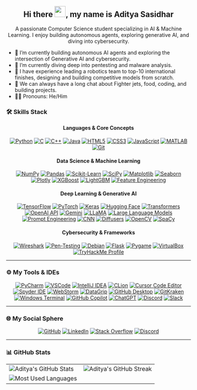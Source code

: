 <h2 align="center"> Hi there <img src="https://media.giphy.com/media/hvRJCLFzcasrR4ia7z/giphy.gif" width="30px">, my name is <strong>Aditya Sasidhar</strong> </h2>

<p align="center">
  A passionate Computer Science student specializing in AI & Machine Learning. I enjoy building autonomous agents, exploring generative AI, and diving into cybersecurity.
</p>

- 🔭 I’m currently building autonomous AI agents and exploring the intersection of Generative AI and cybersecurity.
- 🌱 I’m currently diving deep into pentesting and malware analysis.
- 🚀 I have experience leading a robotics team to top-10 international finishes, designing and building competitive models from scratch.
- 💬 We can always have a long chat about Fighter jets, food, coding, and building projects.
- 🤫🧏 Pronouns: He/Him

### **🛠️ Skills Stack**  

<div align="center">

<h4>Languages & Core Concepts</h4>
    <a href="https://www.python.org/doc/" target="_blank"><img src="https://img.shields.io/badge/Python-3776AB?style=for-the-badge&logo=python&logoColor=white" alt="Python"/></a>
    <a href="https://devdocs.io/c/" target="_blank"><img src="https://img.shields.io/badge/C-A8B9CC?style=for-the-badge&logo=c&logoColor=black" alt="C"/></a>
    <a href="https://cplusplus.com/doc/tutorial/" target="_blank"><img src="https://img.shields.io/badge/C++-00599C?style=for-the-badge&logo=c%2B%2B&logoColor=white" alt="C++"/></a>
    <a href="https://docs.oracle.com/en/java/" target="_blank"><img src="https://img.shields.io/badge/Java-ED8B00?style=for-the-badge&logo=openjdk&logoColor=white" alt="Java"/></a>
    <a href="https://developer.mozilla.org/docs/Web/HTML" target="_blank"><img src="https://img.shields.io/badge/HTML5-E34F26?style=for-the-badge&logo=html5&logoColor=white" alt="HTML5"/></a>
    <a href="https://developer.mozilla.org/docs/Web/CSS" target="_blank"><img src="https://img.shields.io/badge/CSS3-1572B6?style=for-the-badge&logo=css3&logoColor=white" alt="CSS3"/></a>
    <a href="https://developer.mozilla.org/en-US/docs/Web/JavaScript" target="_blank"><img src="https://img.shields.io/badge/JavaScript-F7DF1E?style=for-the-badge&logo=javascript&logoColor=black" alt="JavaScript"/></a>
    <a href="https://in.mathworks.com/help/matlab/" target="_blank"><img src="https://img.shields.io/badge/MATLAB-0076A8?style=for-the-badge&logo=mathworks&logoColor=white" alt="MATLAB"/></a>
    <a href="https://git-scm.com/doc" target="_blank"><img src="https://img.shields.io/badge/Git-F05032?style=for-the-badge&logo=git&logoColor=white" alt="Git"/></a>
    
<h4>Data Science & Machine Learning</h4>
    <a href="https://numpy.org/doc/" target="_blank"><img src="https://img.shields.io/badge/NumPy-4D77CF?style=for-the-badge&logo=numpy&logoColor=white" alt="NumPy"/></a>
    <a href="https://pandas.pydata.org/pandas-docs/stable/" target="_blank"><img src="https://img.shields.io/badge/Pandas-150458?style=for-the-badge&logo=pandas&logoColor=white" alt="Pandas"/></a>
    <a href="https://scikit-learn.org/stable/documentation.html" target="_blank"><img src="https://img.shields.io/badge/Scikit--Learn-F7931E?style=for-the-badge&logo=scikit-learn&logoColor=white" alt="Scikit-Learn"/></a>
    <a href="https://scipy.org/docs.html" target="_blank"><img src="https://img.shields.io/badge/SciPy-8CAAE6?style=for-the-badge&logo=scipy&logoColor=white" alt="SciPy"/></a>
    <a href="https://matplotlib.org/stable/users/index.html" target="_blank"><img src="https://img.shields.io/badge/Matplotlib-3776AB?style=for-the-badge&logo=matplotlib&logoColor=white" alt="Matplotlib"/></a>
    <a href="https://seaborn.pydata.org/" target="_blank"><img src="https://img.shields.io/badge/Seaborn-3776AB?style=for-the-badge&logo=seaborn&logoColor=white" alt="Seaborn"/></a>
    <a href="https://plotly.com/python/" target="_blank"><img src="https://img.shields.io/badge/Plotly-3F4F75?style=for-the-badge&logo=plotly&logoColor=white" alt="Plotly"/></a>
    <a href="https://xgboost.readthedocs.io/en/stable/" target="_blank"><img src="https://img.shields.io/badge/XGBoost-00695C?style=for-the-badge&logo=xgboost&logoColor=white" alt="XGBoost"/></a>
    <a href="https://lightgbm.readthedocs.io/en/latest/" target="_blank"><img src="https://img.shields.io/badge/LightGBM-B22222?style=for-the-badge&logo=lightgbm&logoColor=white" alt="LightGBM"/></a>
    <a href="https://en.wikipedia.org/wiki/Feature_engineering" target="_blank"><img src="https://img.shields.io/badge/Feature%20Engineering-764ABC?style=for-the-badge&logo=serverless&logoColor=white" alt="Feature Engineering"/></a>

<h4>Deep Learning & Generative AI</h4>
    <a href="https://www.tensorflow.org/learn" target="_blank"><img src="https://img.shields.io/badge/TensorFlow-FF6F00?style=for-the-badge&logo=tensorflow&logoColor=white" alt="TensorFlow"/></a>
    <a href="https://pytorch.org/" target="_blank"><img src="https://img.shields.io/badge/PyTorch-EE4C2C?style=for-the-badge&logo=pytorch&logoColor=white" alt="PyTorch"/></a>
    <a href="https://keras.io/" target="_blank"><img src="https://img.shields.io/badge/Keras-D00000?style=for-the-badge&logo=keras&logoColor=white" alt="Keras"/></a>
    <a href="https://huggingface.co/" target="_blank"><img src="https://img.shields.io/badge/Hugging%20Face-FFD21E?style=for-the-badge&logo=huggingface&logoColor=black" alt="Hugging Face"/></a>
    <a href="https://huggingface.co/docs/transformers/" target="_blank"><img src="https://img.shields.io/badge/Transformers-4052AB?style=for-the-badge&logo=transformers&logoColor=white" alt="Transformers"/></a>
    <a href="https://openai.com/api/" target="_blank"><img src="https://img.shields.io/badge/OpenAI%20API-412991?style=for-the-badge&logo=openai&logoColor=white" alt="OpenAI API"/></a>
    <a href="https://ai.google.dev/edge/gemma" target="_blank"><img src="https://img.shields.io/badge/Gemini%20/%20Gemma-4285F4?style=for-the-badge&logo=google&logoColor=white" alt="Gemini"/></a>
    <a href="https://huggingface.co/meta-llama" target="_blank"><img src="https://img.shields.io/badge/LLaMA-8E24AA?style=for-the-badge&logo=meta&logoColor=white" alt="LLaMA"/></a>
    <a href="https://en.wikipedia.org/wiki/Large_language_model" target="_blank"><img src="https://img.shields.io/badge/LLMs-007B65?style=for-the-badge&logo=probot&logoColor=white" alt="Large Language Models"/></a>
    <a href="https://en.wikipedia.org/wiki/Prompt_engineering" target="_blank"><img src="https://img.shields.io/badge/Prompt%20Engineering-FF7F50?style=for-the-badge&logo=rockylinux&logoColor=white" alt="Prompt Engineering"/></a>
    <a href="https://en.wikipedia.org/wiki/Convolutional_neural_network" target="_blank"><img src="https://img.shields.io/badge/CNN-E91E63?style=for-the-badge&logo=keras&logoColor=white" alt="CNN"/></a>
    <a href="https://huggingface.co/docs/diffusers/" target="_blank"><img src="https://img.shields.io/badge/Diffusers-3A86FF?style=for-the-badge&logo=huggingface&logoColor=white" alt="Diffusers"/></a>
    <a href="https://docs.opencv.org/master/" target="_blank"><img src="https://img.shields.io/badge/OpenCV-5C3EE8?style=for-the-badge&logo=opencv&logoColor=white" alt="OpenCV"/></a>
    <a href="https://spacy.io/" target="_blank"><img src="https://img.shields.io/badge/SpaCy-09A3D5?style=for-the-badge&logo=spacy&logoColor=white" alt="SpaCy"/></a>

<h4>Cybersecurity & Frameworks</h4>
    <a href="https://www.wireshark.org/" target="_blank"><img src="https://img.shields.io/badge/Wireshark-1679A7?style=for-the-badge&logo=wireshark&logoColor=white" alt="Wireshark"/></a>
    <a href="https://www.kali.org/" target="_blank"><img src="https://img.shields.io/badge/Pen--Testing-557C94?style=for-the-badge&logo=kalilinux&logoColor=white" alt="Pen-Testing"/></a>
    <a href="https://www.debian.org/" target="_blank"><img src="https://img.shields.io/badge/Debian-A81D33?style=for-the-badge&logo=debian&logoColor=white" alt="Debian"/></a>
    <a href="https://flask.palletsprojects.com/" target="_blank"><img src="https://img.shields.io/badge/Flask-000000?style=for-the-badge&logo=flask&logoColor=white" alt="Flask"/></a>
    <a href="https://www.pygame.org/" target="_blank"><img src="https://img.shields.io/badge/PyGame-62A84F?style=for-the-badge&logo=pygame&logoColor=white" alt="Pygame"/></a>
    <a href="https://www.virtualbox.org/" target="_blank"><img src="https://img.shields.io/badge/VirtualBox-2B598A?style=for-the-badge&logo=virtualbox&logoColor=white" alt="VirtualBox"/></a>
    <a href="https://tryhackme.com/api/v2/badges/public-profile?userPublicId=4119614" target="_blank"><img src="https://img.shields.io/badge/TryHackMe-Profile-red?style=for-the-badge&logo=tryhackme" alt="TryHackMe Profile"/></a>
</div>

---

### **⚙️ My Tools & IDEs**

<div align="center">
    <a href="https://www.jetbrains.com/pycharm/" target="_blank"><img src="https://img.shields.io/badge/PyCharm-000000?style=for-the-badge&logo=pycharm&logoColor=white" alt="PyCharm"/></a>
    <a href="https://code.visualstudio.com/" target="_blank"><img src="https://img.shields.io/badge/VSCode-007ACC?style=for-the-badge&logo=visualstudiocode&logoColor=white" alt="VSCode"/></a>
    <a href="https://www.jetbrains.com/idea/" target="_blank"><img src="https://img.shields.io/badge/IntelliJ%20IDEA-000000?style=for-the-badge&logo=intellijidea&logoColor=white" alt="IntelliJ IDEA"/></a>
    <a href="https://www.jetbrains.com/clion/" target="_blank"><img src="https://img.shields.io/badge/CLion-000000?style=for-the-badge&logo=clion&logoColor=white" alt="CLion"/></a>
    <a href="https://cursor.sh/" target="_blank"><img src="https://img.shields.io/badge/Cursor-171717?style=for-the-badge&logo=cursor&logoColor=white" alt="Cursor Code Editor"/></a>
    <a href="https://www.spyder-ide.org/" target="_blank"><img src="https://img.shields.io/badge/Spyder-8334EB?style=for-the-badge&logo=spyder&logoColor=white" alt="Spyder IDE"/></a>
    <a href="https://www.jetbrains.com/webstorm/" target="_blank"><img src="https://img.shields.io/badge/WebStorm-000000?style=for-the-badge&logo=webstorm&logoColor=white" alt="WebStorm"/></a>
    <a href="https://www.jetbrains.com/datagrip/" target="_blank"><img src="https://img.shields.io/badge/DataGrip-000000?style=for-the-badge&logo=datagrip&logoColor=white" alt="DataGrip"/></a>
    <a href="https://desktop.github.com/" target="_blank"><img src="https://img.shields.io/badge/GitHub%20Desktop-181717?style=for-the-badge&logo=github&logoColor=white" alt="GitHub Desktop"/></a>
    <a href="https://www.gitkraken.com/" target="_blank"><img src="https://img.shields.io/badge/GitKraken-179287?style=for-the-badge&logo=gitkraken&logoColor=white" alt="GitKraken"/></a>
    <a href="https://learn.microsoft.com/en-us/windows/terminal/" target="_blank"><img src="https://img.shields.io/badge/Windows%20Terminal-4D4D4D?style=for-the-badge&logo=windows-terminal&logoColor=white" alt="Windows Terminal"/></a>
    <a href="https://github.com/features/copilot" target="_blank"><img src="https://img.shields.io/badge/GitHub%20Copilot-171717?style=for-the-badge&logo=github&logoColor=white" alt="GitHub Copilot"/></a>
    <a href="https://openai.com/chatgpt" target="_blank"><img src="https://img.shields.io/badge/ChatGPT-75A99F?style=for-the-badge&logo=openai&logoColor=white" alt="ChatGPT"/></a>
    <a href="https://discord.com/" target="_blank"><img src="https://img.shields.io/badge/Discord-5865F2?style=for-the-badge&logo=discord&logoColor=white" alt="Discord"/></a>
    <a href="https://slack.com/" target="_blank"><img src="https://img.shields.io/badge/Slack-4A154B?style=for-the-badge&logo=slack&logoColor=white" alt="Slack"/></a>
</div>

---

### **🌐 My Social Sphere**

<div align="center">
    <a href="https://github.com/adityasasidhar"><img src="https://img.shields.io/badge/GitHub-181717?style=for-the-badge&logo=github&logoColor=white" alt="GitHub"/></a>
    <a href="https://www.linkedin.com/in/aditya-sasidhar-2399bb27a/"><img src="https://img.shields.io/badge/LinkedIn-0A66C2?style=for-the-badge&logo=linkedin&logoColor=white" alt="LinkedIn"/></a>
    <a href="https://stackoverflow.com/users/27242689"><img src="https://img.shields.io/badge/Stack%20Overflow-F58025?style=for-the-badge&logo=stackoverflow&logoColor=white" alt="Stack Overflow"/></a>
    <a href="https://discord.com/users/1280854565079613491"><img src="https://img.shields.io/badge/Discord-5865F2?style=for-the-badge&logo=discord&logoColor=white" alt="Discord"/></a>
</div>

---

### **📊 GitHub Stats**

<table width="100%">
    <tr>
        <td width="50%">
            <img align="center" src="https://github-readme-stats.vercel.app/api?username=adityasasidhar&show_icons=true&count_private=true&theme=radical&hide_border=true&rank_icon=github" alt="Aditya's GitHub Stats"/>
        </td>
        <td width="50%">
            <img align="center" src="https://github-readme-streak-stats.herokuapp.com/?user=adityasasidhar&theme=radical&hide_border=true" alt="Aditya's GitHub Streak"/>
        </td>
    </tr>
    <tr>
        <td colspan="2">
            <img align="center" src="https://github-readme-stats.vercel.app/api/top-langs/?username=adityasasidhar&layout=compact&theme=radical&hide_border=true" alt="Most Used Languages"/>
        </td>
    </tr>
</table>

